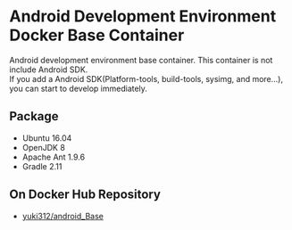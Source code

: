 # Android Development Environment Docker Base Container

Android development environment base container. This container is not include Android SDK.  
If you add a Android SDK(Platform-tools, build-tools, sysimg, and more...), you can start to develop immediately.  

## Package

 - Ubuntu 16.04
 - OpenJDK 8
 - Apache Ant 1.9.6
 - Gradle 2.11

## On Docker Hub Repository

 - [yuki312/android_Base](https://hub.docker.com/r/yuki312/android_base/)
